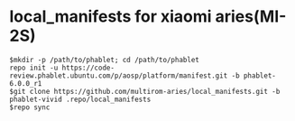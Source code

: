 # local_manifests for xiaomi aries(MI-2S)

```
$mkdir -p /path/to/phablet; cd /path/to/phablet
repo init -u https://code-review.phablet.ubuntu.com/p/aosp/platform/manifest.git -b phablet-6.0.0_r1
$git clone https://github.com/multirom-aries/local_manifests.git -b phablet-vivid .repo/local_manifests
$repo sync
```
